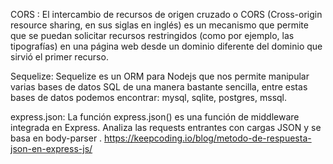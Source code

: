 CORS :
El intercambio de recursos de origen cruzado o CORS (Cross-origin resource sharing, en sus siglas en inglés) es un mecanismo que permite que se puedan solicitar recursos restringidos (como por ejemplo, las tipografías) en una página web desde un dominio diferente del dominio que sirvió el primer recurso.

Sequelize: 
Sequelize es un ORM para Nodejs que nos permite manipular varias bases de datos SQL de una manera bastante sencilla, entre estas bases de datos podemos encontrar: mysql, sqlite, postgres, mssql.

express.json:
La función express.json() es una función de middleware integrada en Express. Analiza las requests entrantes con cargas JSON y se basa en body-parser .
https://keepcoding.io/blog/metodo-de-respuesta-json-en-express-js/